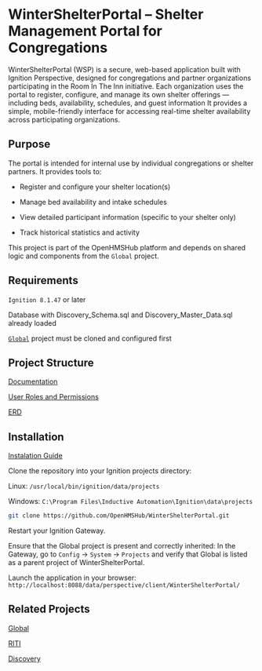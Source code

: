 # WinterShelterPortal – Shelter Management Portal for Congregations
WinterShelterPortal (WSP) is a secure, web-based application built with Ignition Perspective, designed for congregations and partner organizations participating in the Room In The Inn initiative.
Each organization uses the portal to register, configure, and manage its own shelter offerings — including beds, availability, schedules, and guest information
It provides a simple, mobile-friendly interface for accessing real-time shelter availability across participating organizations.

## Purpose
The portal is intended for internal use by individual congregations or shelter partners. It provides tools to:

* Register and configure your shelter location(s)

* Manage bed availability and intake schedules

* View detailed participant information (specific to your shelter only)

* Track historical statistics and activity

This project is part of the OpenHMSHub platform and depends on shared logic and components from the `Global` project.

## Requirements
`Ignition 8.1.47` or later

Database with Discovery_Schema.sql and Discovery_Master_Data.sql already loaded

[`Global`](https://github.com/OpenHMSHub/Global) project must be cloned and configured first

## Project Structure
[Documentation](https://github.com/OpenHMSHub/Documentation/wiki/Winter-Shelter-Portal)

[User Roles and Permissions](https://github.com/OpenHMSHub/Documentation/wiki/User-Roles-and-Permissions)

[ERD](https://github.com/OpenHMSHub/Documentation/wiki/Entity-Relationship-Diagrams) 

## Installation
[Instalation Guide](https://github.com/OpenHMSHub/Documentation/wiki/Instalation-Guide)

Clone the repository into your Ignition projects directory:

Linux:
`/usr/local/bin/ignition/data/projects`

Windows:
`C:\Program Files\Inductive Automation\Ignition\data\projects`

```bash
git clone https://github.com/OpenHMSHub/WinterShelterPortal.git
```
Restart your Ignition Gateway.

Ensure that the Global project is present and correctly inherited:
In the Gateway, go to `Config` → `System` → `Projects` and verify that Global is listed as a parent project of WinterShelterPortal.

Launch the application in your browser:
`http://localhost:8088/data/perspective/client/WinterShelterPortal/`

## Related Projects
[Global](https://github.com/OpenHMSHub/Global)

[RITI](https://github.com/OpenHMSHub/RITI)

[Discovery](https://github.com/OpenHMSHub/Discovery)
